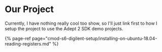 # Our Project

Currently, I have nothing really cool too show, so I'll just link first to how I setup the project to use the Adept 2 SDK demo projects.

{% page-ref page="cmod-s6-digilent-setup/installing-on-ubuntu-18.04-reading-registers.md" %}

